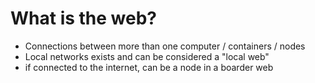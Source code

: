 # What is the web?
- Connections between more than one computer / containers / nodes
- Local networks exists and can be considered a "local web"
- if connected to the internet, can be a node in a boarder web
